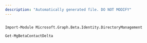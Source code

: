 ```yaml
---
description: "Automatically generated file. DO NOT MODIFY"
---
```


```powershellv2

Import-Module Microsoft.Graph.Beta.Identity.DirectoryManagement

Get-MgBetaContactDelta

```